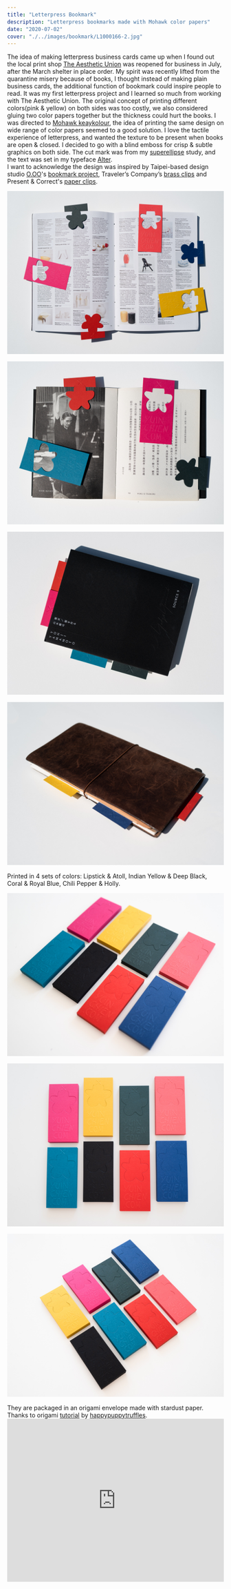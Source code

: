 ```yaml
---
title: "Letterpress Bookmark"
description: "Letterpress bookmarks made with Mohawk color papers"
date: "2020-07-02"
cover: "./../images/bookmark/L1000166-2.jpg"
---
```


<div class="text">The idea of making letterpress business cards came up when I found out the local print shop <a href="https://theaestheticunion.com/" target="_blank">The Aesthetic Union</a> was reopened for business in July, after the March shelter in place order. My spirit was recently lifted from the quarantine misery because of books, I thought instead of making plain business cards, the additional function of bookmark could inspire people to read. It was my first letterpress project and I learned so much from working with The Aesthetic Union. The original concept of printing different colors(pink & yellow) on both sides was too costly, we also considered gluing two color papers together but the thickness could hurt the books. I was directed to <a href="https://www.mohawkconnects.com/products/paper/keaykolour" target="_blank">Mohawk keaykolour</a>, the idea of printing the same design on wide range of color papers seemed to a good solution. I love the tactile experience of letterpress, and wanted the texture to be present when books are open & closed. I decided to go with a blind emboss for crisp & subtle graphics on both side. The cut mark was from my <a href="/superellipse/">superellipse</a> study, and the text was set in my typeface <a href="/alter/">Alter</a>.</div>

<div class="text">I want to acknowledge the design was inspired by Taipei-based design studio <a href="https://odotoo.com/" target="_blank">O.OO</a>'s <a href="https://www.behance.net/gallery/81225763/ONE-DAY-PASS-LIMITED-EDITION-Ticket-Bookmark-design" href="_blank">bookmark project</a>, Traveler’s Company’s <a href="https://www.thejournalshop.com/midori-brass-number-clips?___store=default&refSrc=658&nosto=productpage-nosto-1-copy">brass clips</a> and Present & Correct's <a href="https://www.presentandcorrect.com/collections/organise/products/clip-strip" target="_blank">paper clips</a>.</div>

![Bookmark](./../images/bookmark/L1000166-2.jpg)

![Bookmark](./../images/bookmark/L1000158-2.jpg)

![Bookmark](./../images/bookmark/L1000160-2.jpg)

![Bookmark](./../images/bookmark/L1000152.jpg)

<div class="text">Printed in 4 sets of colors: Lipstick & Atoll, Indian Yellow & Deep Black, Coral & Royal Blue, Chili Pepper & Holly.</div>

![Bookmark](./../images/bookmark/L1000208.jpg)

![Bookmark](./../images/bookmark/L1000211-2.jpg)

![Bookmark](./../images/bookmark/L1000199.jpg)

<!-- ![Bookmark](./../images/bookmark/L1000137.jpg) -->

<!-- ![Bookmark](./../images/bookmark/L1000127.jpg) -->

<!-- ![Bookmark](./../images/bookmark/L1000133-3.jpg) -->

<!-- ![Bookmark](./../images/bookmark/L1000135.jpg) -->

<div class="text">They are packaged in an origami envelope made with stardust paper. Thanks to origami <a href="https://www.youtube.com/watch?v=oGx6yjAyTzo" target="_blank">tutorial</a> by <a href="https://www.youtube.com/channel/UCsjyZN9CL9lyt4vFHfXypSQ" target="_blank">happypuppytruffles</a>.</div>

<div class="video"><div style="padding:75% 0 0 0;position:relative;"><iframe src="https://player.vimeo.com/video/446626071?autoplay=1&loop=1&title=0&byline=0&portrait=0" style="position:absolute;top:0;left:0;width:100%;height:100%;" frameborder="0" allow="autoplay; fullscreen" allowfullscreen></iframe></div><script src="https://player.vimeo.com/api/player.js"></script></div>
